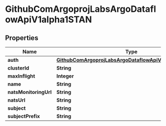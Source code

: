 

# GithubComArgoprojLabsArgoDataflowApiV1alpha1STAN


## Properties

Name | Type | Description | Notes
------------ | ------------- | ------------- | -------------
**auth** | [**GithubComArgoprojLabsArgoDataflowApiV1alpha1STANAuth**](GithubComArgoprojLabsArgoDataflowApiV1alpha1STANAuth.md) |  |  [optional]
**clusterId** | **String** |  |  [optional]
**maxInflight** | **Integer** |  |  [optional]
**name** | **String** |  |  [optional]
**natsMonitoringUrl** | **String** |  |  [optional]
**natsUrl** | **String** |  |  [optional]
**subject** | **String** |  |  [optional]
**subjectPrefix** | **String** |  |  [optional]



